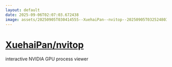 ```yaml
---
layout: default
date: 2025-09-06T02:07:03.672438
image: assets/20250905T030414555--XuehaiPan--nvitop--20250905T032524803--cropped.png
---
```


# [XuehaiPan/nvitop](https://github.com/XuehaiPan/nvitop)

interactive NVIDIA GPU process viewer

